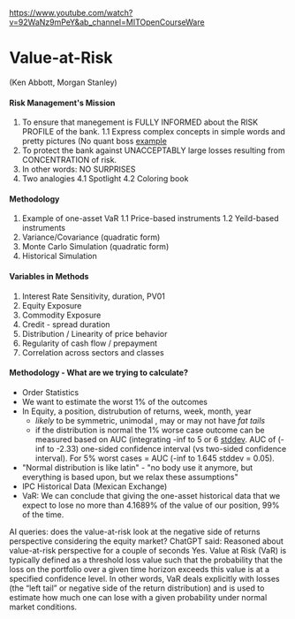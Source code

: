 https://www.youtube.com/watch?v=92WaNz9mPeY&ab_channel=MITOpenCourseWare
# Value-at-Risk
(Ken Abbott, Morgan Stanley)

#### Risk Management's Mission

1. To ensure that manegement is FULLY INFORMED about the RISK PROFILE of the bank.
   1.1 Express complex concepts in simple words and pretty pictures (No quant boss [example](https://en.wikipedia.org/wiki/Regression_analysis)
3. To protect the bank against UNACCEPTABLY large losses resulting from CONCENTRATION of risk.
4. In other words: NO SURPRISES
5. Two analogies
   4.1 Spotlight
   4.2 Coloring book

#### Methodology

1. Example of one-asset VaR
   1.1 Price-based instruments
   1.2 Yeild-based instruments
2. Variance/Covariance (quadratic form)
3. Monte Carlo Simulation (quadratic form)
4. Historical Simulation

#### Variables in Methods

1. Interest Rate Sensitivity, duration, PV01
2. Equity Exposure
3. Commodity Exposure
4. Credit - spread duration
5. Distribution / Linearity of price behavior
6. Regularity of cash flow / prepayment
7. Correlation across sectors and classes

#### Methodology - What are we trying to calculate?

- Order Statistics
- We want to estimate the worst 1% of the outcomes
- In Equity, a position, distrubution of returns, week, month, year
  - *likely* to be symmetric, unimodal , may or may not have *fat tails*
  - if the distribution is normal the 1% worse case outcome can be measured
    based on AUC (integrating -inf to 5 or 6 [stddev](https://www.youtube.com/watch?v=92WaNz9mPeY&t=640s).
    AUC of (-inf to -2.33) one-sided confidence interval (vs two-sided confidence interval).
    For 5% worst cases = AUC (-inf to 1.645 stddev = 0.05).
- "Normal distribution is like latin" - "no body use it anymore, but everything is based upon, but we relax these assumptions"
- IPC Historical Data (Mexican Exchange)
- VaR: We can conclude that giving the one-asset historical data that we expect to lose no more than 4.1689% of the value of
  our position, 99% of the time.

AI queries:
does the value-at-risk look at the negative side of returns perspective considering the equity market? 
ChatGPT said:
Reasoned about value-at-risk perspective for a couple of seconds
Yes. Value at Risk (VaR) is typically defined as a threshold loss value such that the probability that the loss on the portfolio over a given time horizon exceeds this value is at a specified confidence level. In other words, VaR deals explicitly with losses (the “left tail” or negative side of the return distribution) and is used to estimate how much one can lose with a given probability under normal market conditions.


